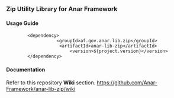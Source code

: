 ### Zip Utility Library for Anar Framework

#### Usage Guide

```
		<dependency>
	               <groupId>af.gov.anar.lib.zip</groupId>
	                <artifactId>anar-lib-zip</artifactId>
                        <version>${project.version}</version>
		</dependency>

```


#### Documentation

Refer to this repository **Wiki** section.
https://github.com/Anar-Framework/anar-lib-zip/wiki